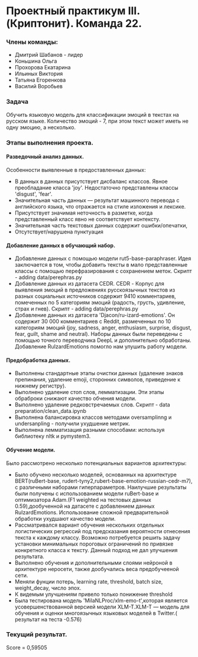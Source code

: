 # Проектный практикум III.(Криптонит). Команда 22.
### Члены команды:
* Дмитрий Шабанов - лидер
* Коньшина Ольга
* Прохорова Екатарина
* Ильиных Виктория
* Татьяна Егоренкова
* Василий Воробьев

### Задача
Обучить языковую модель для классификации эмоций в текстах на русском языке. Количество эмоций - 7, при этом текст может иметь не одну эмоцию, а несколько.
###  Этапы выполнения проекта.
#### Разведочный анализ данных.
Особенности выявленные в предоставленных данных:
* В данных  в данных присутствует дисбаланс классов. Явное преобладание класса 'joy'. Недостаточно представлены классы 'disgust', 'fear'.
* Значительная часть данных — результат машинного перевода с английского языка, что отражается на стиле изложения и лексике.
* Присутствует значимая неточность в разметке, когда представленный класс явно не соответствует контексту.
* Значительная часть текстовых данных содержит ошибки/опечатки,
* Отсутствует/нарушена пунктуация

#### Добавление данных в обучающий набор.
* Добавление данных с помощью модели rut5-base-paraphraser. Идея заключается в том, чтобы добавить тексты в мало представленные классы с помощью перефразирования с сохранением меток.
  Скрипт - adding data/perephras.py
* Добавление данных из датасета CEDR. CEDR - Корпус для выявления эмоций в предложениях русскоязычных текстов из разных социальных источников содержит 9410 комментариев, помеченных по 5 категориям эмоций (радость, грусть, удивление, страх и гнев). Скрипт - adding data/perephras.py
* Добавление данных из датасета 'Djacon/ru-izard-emotions'. Он содержит 30 000 комментариев с Reddit, размеченных по 10 категориям эмоций (joy, sadness, anger, enthusiasm, surprise, disgust, fear, guilt, shame and neutral). Наборы данных были переведены с помощью точного переводчика DeepL и дополнительно обработаны. Добавление RuIzardEmotions помогло нам улушить работу модели.
  
#### Предобработка данных.
* Выполнены стандартные этапы очистки данных (удаление знаков препинания, удаление emoji, сторонних символов, приведение к нижнему регистру).
* Выполнено удаление стоп слов, лемматизации. Эти этапы обраброки снижают качество обчения модели.
* Выполнено удаление редковстречаемых слов. Скрипт - data preparation/clean_data.ipynb
* Выполнена балансировка классов методами oversamplinng и undersanpling - получили ухудшение метрик.
* Выполнена лемматизация разными способами: используя библиотеку nltk и pymystem3.
  
#### Обучение модели.
Было рассмотрено несколько потенциальных вариантов архитектуры:
* Было обучено несколько моделей, основанных на архитектуре BERT(ruBert-base, rudert-tyny2,rubert-base-emotion-russian-cedr-m7), с различными наборами гиперпараметров. Наилучшие результаты были получены с использованием модели ruBert-base и оптимизатора Adam.(F1 weighted на тестовых данных 0.59),дообученной на датасете с добавлением данных RuIzardEmotions. Использование сложной предварительной обработки ухудшают качество модели.
* Рассматривался вариант обучения нескольких отдельных логистических регрессий под предсказания вероятности отнесения текста к каждому классу. Возможно потребуется решить задачу установки минимальных пороговых ограничений по привязке конкретного класса к тексту. Данный подход не дал улучшения результата. 
* Выполнено обучения и дополнительными слоями нейроной в архитектуре неросети, также дообучались веса предобучееной сети. 
* Меняли фунции потерь, learning rate, threshold, batch size, weight_decay, число эпох.
* К видемым улучшениям привело только понижение threshold
* Была тестирована модель 'MilaNLProc/xlm-emo-t',которая является усовершенствованной версией модели XLM-T.XLM-T — модель для обучения и оценки многоязычных языковых моделей в Twitter.( результат на теста -0.576)

### Текущий результат.
Score = 0,59505
